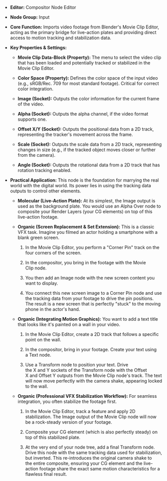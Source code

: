- **Editor:** Compositor Node Editor
    
- **Node Group:** Input
    
- **Core Function:** Imports video footage from Blender's Movie Clip Editor, acting as the primary bridge for live-action plates and providing direct access to motion tracking and stabilization data.
    
- **Key Properties & Settings:**
    
    - **Movie Clip Data-Block (Property):** The menu to select the video clip that has been loaded and potentially tracked or stabilized in the Movie Clip Editor.
        
    - **Color Space (Property):** Defines the color space of the input video (e.g., sRGB/Rec. 709 for most standard footage). Critical for correct color integration.
        
    - **Image (Socket):** Outputs the color information for the current frame of the video.
        
    - **Alpha (Socket):** Outputs the alpha channel, if the video format supports one.
        
    - **Offset X/Y (Socket):** Outputs the positional data from a 2D track, representing the tracker's movement across the frame.
        
    - **Scale (Socket):** Outputs the scale data from a 2D track, representing changes in size (e.g., if the tracked object moves closer or further from the camera).
        
    - **Angle (Socket):** Outputs the rotational data from a 2D track that has rotation tracking enabled.
        
- **Practical Application:** This node is the foundation for marrying the real world with the digital world. Its power lies in using the tracking data outputs to control other elements.
    
    - **Molecular (Live-Action Plate):** At its simplest, the Image output is used as the background plate. You would use an Alpha Over node to composite your Render Layers (your CG elements) on top of this live-action footage.
        
    - **Organic (Screen Replacement & Set Extension):** This is a classic VFX task. Imagine you filmed an actor holding a smartphone with a blank green screen.
        
        1. In the Movie Clip Editor, you perform a "Corner Pin" track on the four corners of the screen.
            
        2. In the compositor, you bring in the footage with the Movie Clip node.
            
        3. You then add an Image node with the new screen content you want to display.
            
        4. You connect this new screen image to a Corner Pin node and use the tracking data from your footage to drive the pin positions. The result is a new screen that is perfectly "stuck" to the moving phone in the actor's hand.
            
    - **Organic (Integrating Motion Graphics):** You want to add a text title that looks like it's painted on a wall in your video.
        
        1. In the Movie Clip Editor, create a 2D track that follows a specific point on the wall.
            
        2. In the compositor, bring in your footage. Create your text using a Text node.
            
        3. Use a Transform node to position your text. Drive the X and Y sockets of the Transform node with the Offset X and Offset Y outputs from the Movie Clip node's track. The text will now move perfectly with the camera shake, appearing locked to the wall.
            
    - **Organic (Professional VFX Stabilization Workflow):** For seamless integration, you often stabilize the footage first.
        
        1. In the Movie Clip Editor, track a feature and apply 2D stabilization. The Image output of the Movie Clip node will now be a rock-steady version of your footage.
            
        2. Composite your CG element (which is also perfectly steady) on top of this stabilized plate.
            
        3. At the very end of your node tree, add a final Transform node. Drive this node with the same tracking data used for stabilization, but inverted. This re-introduces the original camera shake to the entire composite, ensuring your CG element and the live-action footage share the exact same motion characteristics for a flawless final result.